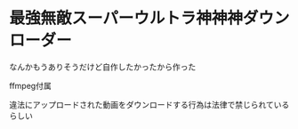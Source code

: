 # 最強無敵スーパーウルトラ神神神ダウンローダー
なんかもうありそうだけど自作したかったから作った

ffmpeg付属

違法にアップロードされた動画をダウンロードする行為は法律で禁じられているらしい
